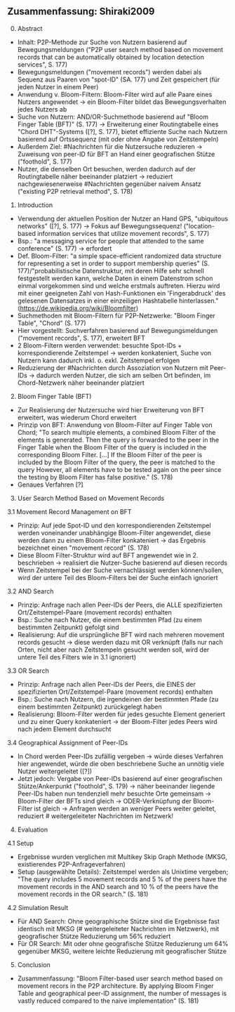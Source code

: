 Zusammenfassung: Shiraki2009
----------------------------

0. Abstract

- Inhalt: P2P-Methode zur Suche von Nutzern basierend auf Bewegungsmeldungen ("P2P user search method based on movement records that can be automatically obtained by location detection services", S. 177)
- Bewegungsmeldungen ("movement records") werden dabei als Sequenz aus Paaren von "spot-ID" (SA. 177) und Zeit gespeichert (für jeden Nutzer in einem Peer)
- Anwendung v. Bloom-Filtern: Bloom-Filter wird auf alle Paare eines Nutzers angewendet -> ein Bloom-Filter bildet das Bewegungsverhalten jedes Nutzers ab
- Suche von Nutzern: AND/OR-Suchmethode basierend auf "Bloom Finger Table (BFT)" (S. 177) -> Erweiterung einer Routingtabelle eines "Chord DHT"-Systems ([?], S. 177), bietet effiziente Suche nach Nutzern basierend auf Ortssequenz (mit oder ohne Angabe von Zeitstempeln)
- Außerdem Ziel: #Nachrichten für die Nutzersuche reduzieren -> Zuweisung von peer-ID für BFT an Hand einer geografischen Stütze ("foothold", S. 177) 
- Nutzer, die denselben Ort besuchen, werden dadurch auf der Routingtabelle näher beeinander platziert -> reduziert nachgewiesenerweise #Nachrichten gegenüber naivem Ansatz ("existing P2P retrieval method", S. 178)

1. Introduction 

- Verwendung der aktuellen Position der Nutzer an Hand GPS, "ubiquitous networks" ([?], S. 177) -> Fokus auf Bewegungssequenz! ("location-based information services that utilize movement records", S. 177)
- Bsp.: "a messaging service for people that attended to the same conference" (S. 177) -> erfordert 
- Def. Bloom-Filter: "a simple space-efficient randomized data structure for representing a set in order to support membership queries" (S. 177)/"probabilistische Datenstruktur, mit deren Hilfe sehr schnell festgestellt werden kann, welche Daten in einem Datenstrom schon einmal vorgekommen sind und welche erstmals auftreten. Hierzu wird mit einer geeigneten Zahl von Hash-Funktionen ein 'Fingerabdruck' des gelesenen Datensatzes in einer einzeiligen Hashtabelle hinterlassen." (https://de.wikipedia.org/wiki/Bloomfilter)
- Suchmethoden mit Bloom-Filtern für P2P-Netzwerke: "Bloom Finger Table", "Chord" (S. 177)
- Hier vorgestellt: Suchverfahren basierend auf Bewegungsmeldungen ("movement records", S. 177), erweitert BFT
- 2 Bloom-Filtern werden verwendet: besuchte Spot-IDs + korrespondierende Zeitstempel -> werden konkateniert, Suche von Nutzern kann dadurch inkl. o. exkl. Zeitstempel erfolgen 
- Reduzierung der #Nachrichten durch Assoziation von Nutzern mit Peer-IDs -> dadurch werden Nutzer, die sich am selben Ort befinden, im Chord-Netzwerk näher beeinander platziert 

2. Bloom Finger Table (BFT)

- Zur Realisierung der Nutzersuche wird hier Erweiterung von BFT erweitert, was wiederum Chord erweitert
- Prinzip von BFT: Anwendung von Bloom-Filter auf Finger Table von Chord; "To search multiple elements, a combined Bloom Filter of the elements is generated. Then the query is forwarded to the peer in the Finger Table when the Bloom Filter of the query is included in the corresponding Bloom Filter. [...] If the Bloom Filter of the peer is included by the Bloom Filter of the query, the peer is matched to the query However, all elements have to be tested again on the peer since the testing by Bloom Filter has false positive." (S. 178)
- Genaues Verfahren [?]

3. User Search Method Based on Movement Records 

3.1 Movement Record Management on BFT
- Prinzip: Auf jede Spot-ID und den korrespondierenden Zeitstempel werden voneinander unabhängige Bloom-Filter angewendet, diese werden dann zu einem Bloom-Filter konkateniert -> das Ergebnis bezeichnet einen "movement record" (S. 178)
- Diese Bloom Filter-Struktur wird auf BFT angewendet wie in 2. beschrieben -> realisiert die Nutzer-Suche basierend auf diesen records
- Wenn Zeitstempel bei der Suche vernachlässigt werden können/sollen, wird der untere Teil des Bloom-Filters bei der Suche einfach ignoriert 

3.2 AND Search 
- Prinzip: Anfrage nach allen Peer-IDs der Peers, die ALLE spezifizierten Ort/Zeitstempel-Paare (movement records) enthalten 
- Bsp.: Suche nach Nutzer, die einem bestimmten Pfad (zu einem bestimmten Zeitpunkt) gefolgt sind 
- Realisierung: Auf die ursprüngliche BFT wird nach mehreren movement records gesucht -> diese werden dazu mit OR verknüpft (falls nur nach Orten, nicht aber nach Zeitstempeln gesucht werden soll, wird der untere Teil des Filters wie in 3.1 ignoriert) 

3.3 OR Search 
- Prinzip: Anfrage nach allen Peer-IDs der Peers, die EINES der spezifizierten Ort/Zeitstempel-Paare (movement records) enthalten 
- Bsp.: Suche nach Nutzern, die irgendeinen der bestimmten Pfade (zu einem bestimmten Zeitpunkt) zurückgelegt haben 
- Realisierung: Bloom-Filter werden für jedes gesuchte Element generiert und zu einer Query konkateniert -> der Bloom-Filter jedes Peers wird nach jedem Element durchsucht

3.4 Geographical Assignment of Peer-IDs
- In Chord werden Peer-IDs zufällig vergeben -> würde dieses Verfahren hier angewendet, würde die oben beschriebene Suche an unnötig viele Nutzer weitergeleitet ([?])
- Jetzt jedoch: Vergabe von Peer-IDs basierend auf einer geografischen Stütze/Ankerpunkt ("foothold", S. 179) -> näher beeinander liegende Peer-IDs haben nun tendenziell mehr besuchte Orte gemeinsam -> Bloom-Filter der BFTs sind gleich -> ODER-Verknüpfung der Bloom-Filter ist gleich -> Anfragen werden an weniger Peers weiter geleitet, reduziert # weitergeleiteter Nachrichten im Netzwerk! 

4. Evaluation

4.1 Setup 
- Ergebnisse wurden verglichen mit Multikey Skip Graph Methode (MKSG, existierendes P2P-Anfrageverfahren)  
- Setup (ausgewählte Details): Zeitstempel werden als Unixtime vergeben; "The query includes 5 movement records and 5 % of the peers have the movement records in the AND search and 10 % of the peers have the movement records in the OR search." (S. 181)

4.2 Simulation Result
- Für AND Search: Ohne geographische Stütze sind die Ergebnisse fast identisch mit MKSG (# weitergeleiteter Nachrichten im Netzwerk), mit geografischer Stütze Reduzierung um 56% reduziert
- Für OR Search: Mit oder ohne geografische Stütze Reduzierung um 64% gegenüber MKSG, weitere leichte Reduzierung mit geografischer Stütze

5. Conclusion

- Zusammenfassung: "Bloom Filter-based user search method based on movement recors in the P2P architecture. By applying Bloom Finger Table and geographical peer-ID assignment, the number of messages is vastly reduced compared to the naive implementation" (S. 181)

